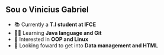 ## Sou o Vinicius Gabriel
- 📚 Currently a **T.I student at IFCE**
- 👨‍💻 Learning **Java language and Git**
- 🔎 Interested in **OOP and Linux**
- 📝 Looking foward to get into **Data management and HTML**
